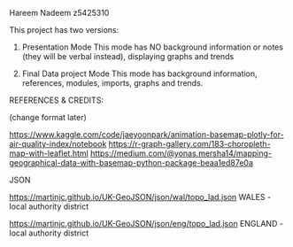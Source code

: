 Hareem Nadeem
z5425310

This project has two versions:

1. Presentation Mode
   This mode has NO background information or notes (they will be verbal instead), displaying graphs and trends

2. Final Data project Mode
   This mode has background information, references, modules, imports, graphs and trends.

REFERENCES & CREDITS:

(change format later)

https://www.kaggle.com/code/jaeyoonpark/animation-basemap-plotly-for-air-quality-index/notebook
https://r-graph-gallery.com/183-choropleth-map-with-leaflet.html
https://medium.com/@yonas.mersha14/mapping-geographical-data-with-basemap-python-package-beaa1ed87e0a

JSON

https://martinjc.github.io/UK-GeoJSON/json/wal/topo_lad.json
WALES - local authority district

https://martinjc.github.io/UK-GeoJSON/json/eng/topo_lad.json
ENGLAND - local authority district
